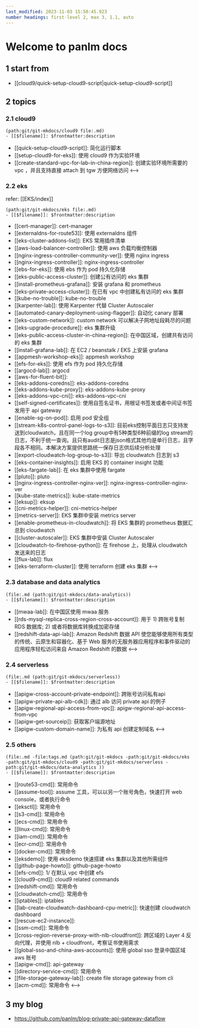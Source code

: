 ```yaml
---
last_modified: 2023-11-03 15:50:45.923
number headings: first-level 2, max 3, 1.1, auto
---
```


# Welcome to panlm docs

## 1 start from

- [[cloud9/quick-setup-cloud9-script|quick-setup-cloud9-script]]


## 2 topics 

### 2.1 cloud9

```expander
(path:git/git-mkdocs/cloud9 file:.md)
- [[$filename]]: $frontmatter:description
```
- [[quick-setup-cloud9-script]]: 简化运行脚本
- [[setup-cloud9-for-eks]]: 使用 cloud9 作为实验环境
- [[create-standard-vpc-for-lab-in-china-region]]: 创建实验环境所需要的 vpc ，并且支持直接 attach 到 tgw 方便网络访问
<-->

### 2.2 eks

refer: [[EKS/index]]

```expander
(path:git/git-mkdocs/eks file:.md)
- [[$filename]]: $frontmatter:description
```
- [[cert-manager]]: cert-manager
- [[externaldns-for-route53]]: 使用 externaldns 组件
- [[eks-cluster-addons-list]]: EKS 常用插件清单
- [[aws-load-balancer-controller]]: 使用 aws 负载均衡控制器
- [[nginx-ingress-controller-community-ver]]: 使用 nginx ingress
- [[nginx-ingress-controller]]: nginx-ingress-controller
- [[ebs-for-eks]]: 使用 ebs 作为 pod 持久化存储 
- [[eks-public-access-cluster]]: 创建公有访问的 eks 集群
- [[install-prometheus-grafana]]: 安装 grafana 和 prometheus
- [[eks-private-access-cluster]]: 在已有 vpc 中创建私有访问的 eks 集群
- [[kube-no-trouble]]: kube-no-trouble
- [[karpenter-lab]]: 使用 Karpenter 代替 Cluster Autoscaler
- [[automated-canary-deployment-using-flagger]]: 自动化 canary 部署
- [[eks-custom-network]]: custom network 可以解决子网地址段耗尽的问题
- [[eks-upgrade-procedure]]: eks 集群升级
- [[eks-public-access-cluster-in-china-region]]: 在中国区域，创建共有访问的 eks 集群
- [[install-grafana-lab]]: 在 EC2 / beanstalk / EKS 上安装 grafana 
- [[appmesh-workshop-eks]]: appmesh workshop
- [[efs-for-eks]]: 使用 efs 作为 pod 持久化存储
- [[argocd-lab]]: argocd
- [[aws-for-fluent-bit]]: 
- [[eks-addons-coredns]]: eks-addons-coredns
- [[eks-addons-kube-proxy]]: eks-addons-kube-proxy
- [[eks-addons-vpc-cni]]: eks-addons-vpc-cni
- [[self-signed-certificates]]: 使用自签名证书，用根证书签发或者中间证书签发用于 api gateway
- [[enable-sg-on-pod]]: 启用 pod 安全组
- [[stream-k8s-control-panel-logs-to-s3]]: 目前eks控制平面日志只支持发送到cloudwatch，且在同一个log group中有5种类型6种前缀的log stream的日志，不利于统一查询。且只有audit日志是json格式其他均是单行日志，且字段各不相同。本解决方案提供思路统一保存日志供后续分析处理
- [[export-cloudwatch-log-group-to-s3]]: 导出 cloudwatch 日志到 s3
- [[eks-container-insights]]: 启用 EKS 的 container insight 功能
- [[eks-fargate-lab]]: 在 eks 集群中使用 fargate
- [[pluto]]: pluto
- [[nginx-ingress-controller-nginx-ver]]: nginx-ingress-controller-nginx-ver
- [[kube-state-metrics]]: kube-state-metrics
- [[eksup]]: eksup
- [[cni-metrics-helper]]: cni-metrics-helper
- [[metrics-server]]: EKS 集群中安装 metrics server
- [[enable-prometheus-in-cloudwatch]]: 将 EKS 集群的 prometheus 数据汇总到 cloudwatch
- [[cluster-autoscaler]]: EKS 集群中安装 Cluster Autoscaler
- [[cloudwatch-to-firehose-python]]: 在 firehose 上，处理从 cloudwatch 发送来的日志
- [[flux-lab]]: flux
- [[eks-terraform-cluster]]: 使用 terraform 创建 eks 集群
<-->

### 2.3 database and data analytics

```expander
(file:.md (path:git/git-mkdocs/data-analytics))
- [[$filename]]: $frontmatter:description
```
- [[mwaa-lab]]: 在中国区使用 mwaa 服务
- [[rds-mysql-replica-cross-region-cross-account]]: 用于 1) 跨账号复制 RDS 数据库; 2) 或者将数据库转换成加密存储
- [[redshift-data-api-lab]]: Amazon Redshift 数据 API 使您能够使用所有类型的传统、云原生和容器化、基于 Web 服务的无服务器应用程序和事件驱动的应用程序轻松访问来自 Amazon Redshift 的数据
<-->

### 2.4 serverless

```expander
(file:.md (path:git/git-mkdocs/serverless))
- [[$filename]]: $frontmatter:description
```
- [[apigw-cross-account-private-endpoint]]: 跨账号访问私有api
- [[apigw-private-api-alb-cdk]]: 通过 alb 访问 private api 的例子
- [[apigw-regional-api-access-from-vpc]]: apigw-regional-api-access-from-vpc
- [[apigw-get-sourceip]]: 获取客户端源地址
- [[apigw-custom-domain-name]]: 为私有 api 创建定制域名
<-->

### 2.5 others

```expander
(file:.md -file:tags.md (path:git/git-mkdocs -path:git/git-mkdocs/eks -path:git/git-mkdocs/cloud9 -path:git/git-mkdocs/serverless -path:git/git-mkdocs/data-analytics ))
- [[$filename]]: $frontmatter:description
```
- [[route53-cmd]]: 常用命令
- [[assume-tool]]: assume 工具，可以以另一个账号角色，快速打开 web console，或者执行命令
- [[eksctl]]: 常用命令
- [[s3-cmd]]: 常用命令
- [[ecs-cmd]]: 常用命令
- [[linux-cmd]]: 常用命令
- [[iam-cmd]]: 常用命令
- [[ecr-cmd]]: 常用命令
- [[docker-cmd]]: 常用命令
- [[eksdemo]]: 使用 eksdemo 快速搭建 eks 集群以及其他所需组件
- [[github-page-howto]]: github-page-howto
- [[efs-cmd]]: 1/ 在默认 vpc 中创建 efs
- [[cloud9-cmd]]: cloud9 related commands
- [[redshift-cmd]]: 常用命令
- [[cloudwatch-cmd]]: 常用命令
- [[iptables]]: iptables
- [[lab-create-cloudwatch-dashboard-cpu-metric]]: 快速创建 cloudwatch dashboard
- [[rescue-ec2-instance]]: 
- [[ssm-cmd]]: 常用命令
- [[cross-region-reverse-proxy-with-nlb-cloudfront]]: 跨区域的 Layer 4 反向代理，并使用 nlb + cloudfront，考察证书使用需求
- [[global-sso-and-china-aws-accounts]]: 使用 global sso 登录中国区域 aws 账号
- [[apigw-cmd]]: api-gateway
- [[directory-service-cmd]]: 常用命令
- [[file-storage-gateway-lab]]: create file storage gateway from cli
- [[acm-cmd]]: 常用命令
<-->

## 3 my blog

- https://github.com/panlm/blog-private-api-gateway-dataflow




